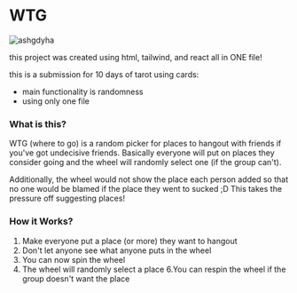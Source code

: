 # WTG
![ashgdyha](https://github.com/user-attachments/assets/7645e719-da51-4c47-9879-56ca3f4cd1ee)

this project was created using html, tailwind, and react all in ONE file!

this is a submission for 10 days of tarot using cards:
- main functionality is randomness
- using only one file

### What is this?
WTG (where to go) is a random picker for places to hangout with friends if you've got undecisive friends. Basically everyone will put on places they consider going and the wheel will randomly select one (if the group can't).

Additionally, the wheel would not show the place each person added so that no one would be blamed if the place they went to sucked ;D This takes the pressure off suggesting places!

### How it Works?

1. Make everyone put a place (or more) they want to hangout
2. Don't let anyone see what anyone puts in the wheel
4. You can now spin the wheel
5. The wheel will randomly select a place
6.You can respin the wheel if the group doesn't want the place
